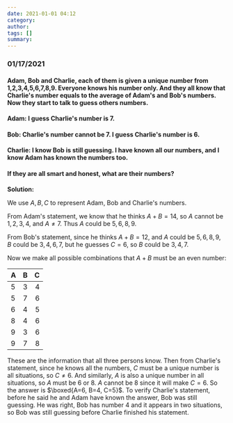 ```yaml
---
date: 2021-01-01 04:12
category:
author:
tags: []
summary:
---
```


### 01/17/2021

#### Adam, Bob and Charlie, each of them is given a unique number from 1,2,3,4,5,6,7,8,9. Everyone knows his number only. And they all know that Charlie's number equals to the average of Adam's and Bob's numbers. Now they start to talk to guess others numbers.

#### Adam: I guess Charlie's number is 7.

#### Bob: Charlie's number cannot be 7. I guess Charlie's number is 6.

#### Charlie: I know Bob is still guessing. I have known all our numbers, and I know Adam has known the numbers too.

#### If they are all smart and honest, what are their numbers?

**Solution:**

We use $A, B, C$ to represent Adam, Bob and Charlie's numbers.

From Adam's statement, we know that he thinks $A + B = 14$, so $A$ cannot be $1, 2, 3, 4$, and $A \ne 7$. Thus $A$ could be $5, 6, 8, 9$.

From Bob's statement, since he thinks $A + B = 12$, and $A$ could be $5, 6, 8, 9$, $B$ could be $3, 4, 6, 7$, but he guesses $C=6$, so $B$ could be $3, 4, 7$.

Now we make all possible combinations that $A + B$ must be an even number:

|   A   |    B   |   C   |
| :---- |    :-: | ----: |
|   5   |    3   |   4   |
|   5   |    7   |   6   |
|   6   |    4   |   5   |
|   8   |    4   |   6   |
|   9   |    3   |   6   |
|   9   |    7   |   8   |

These are the information that all three persons know. Then from Charlie's statement, since he knows all the numbers, $C$ must be a unique number is all situations, so $C \ne 6$. And similarly, $A$ is also a unique number in all situations, so $A$ must be 6 or 8. $A$ cannot be 8 since it will make $C = 6$. So the answer is $\boxed{A=6, B=4, C=5}$. To verify Charlie's statement, before he said he and Adam have known the answer, Bob was still guessing. He was right, Bob has number 4 and it appears in two situations, so Bob was still guessing before Charlie finished his statement.

